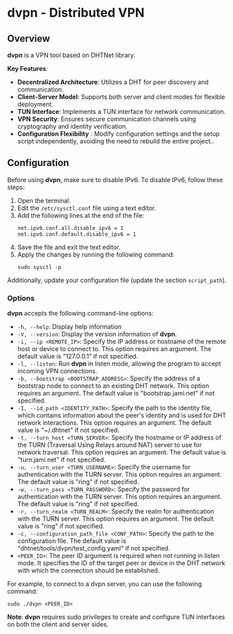 # dvpn - Distributed VPN

## Overview

**dvpn** is a VPN tool based on DHTNet library.

**Key Features**:

- **Decentralized Architecture**: Utilizes a DHT for peer discovery and communication.
- **Client-Server Model**: Supports both server and client modes for flexible deployment.
- **TUN Interface**: Implements a TUN interface for network communication.
- **VPN Security**: Ensures secure communication channels using cryptography and identity verification.
- **Configuration Flexibility** : Modify configuration settings and the setup script independently, avoiding the need to rebuild the entire project..

## Configuration

Before using **dvpn**, make sure to disable IPv6. To disable IPv6, follow these steps:

1. Open the terminal.
2. Edit the `/etc/sysctl.conf` file using a text editor.
3. Add the following lines at the end of the file:
    ```shell
    net.ipv6.conf.all.disable_ipv6 = 1
    net.ipv6.conf.default.disable_ipv6 = 1
    ```
4. Save the file and exit the text editor.
5. Apply the changes by running the following command:
    ```shell
    sudo sysctl -p
    ```

Additionally, update your configuration file (update the section `script_path`).

### Options

**dvpn** accepts the following command-line options:

- `-h, --help`: Display help information
- `-V, --version`: Display the version information of **dvpn**.
- `-i, --ip <REMOTE_IP>`: Specify the IP address or hostname of the remote host or device to connect to. This option requires an argument. The default value is "127.0.0.1" if not specified.
- `-l, --listen`: Run **dvpn** in listen mode, allowing the program to accept incoming VPN connections.
- `-b, --bootstrap <BOOTSTRAP_ADDRESS>`: Specify the address of a bootstrap node to connect to an existing DHT network. This option requires an argument. The default value is "bootstrap.jami.net" if not specified.
- `-I, --id_path <IDENTITY_PATH>`: Specify the path to the identity file, which contains information about the peer's identity and is used for DHT network interactions. This option requires an argument. The default value is "~/.dhtnet" if not specified.
- `-t, --turn_host <TURN_SERVER>`: Specify the hostname or IP address of the TURN (Traversal Using Relays around NAT) server to use for network traversal. This option requires an argument. The default value is "turn.jami.net" if not specified.
- `-u, --turn_user <TURN_USERNAME>`: Specify the username for authentication with the TURN server. This option requires an argument. The default value is "ring" if not specified.
- `-w, --turn_pass <TURN_PASSWORD>`: Specify the password for authentication with the TURN server. This option requires an argument. The default value is "ring" if not specified.
- `-r, --turn_realm <TURN_REALM>`: Specify the realm for authentication with the TURN server. This option requires an argument. The default value is "ring" if not specified.
- `-c, --configuration_path_file <CONF_PATH>`: Specify the path to the configuration file. The default value is "dhtnet/tools/dvpn/test_config.yaml" if not specified.
- `<PEER_ID>`: The peer ID argument is required when not running in listen mode. It specifies the ID of the target peer or device in the DHT network with which the connection should be established.

For example, to connect to a dvpn server, you can use the following command:

```shell
sudo ./dvpn <PEER_ID>
```

**Note**: **dvpn** requires sudo privileges to create and configure TUN interfaces on both the client and server sides.